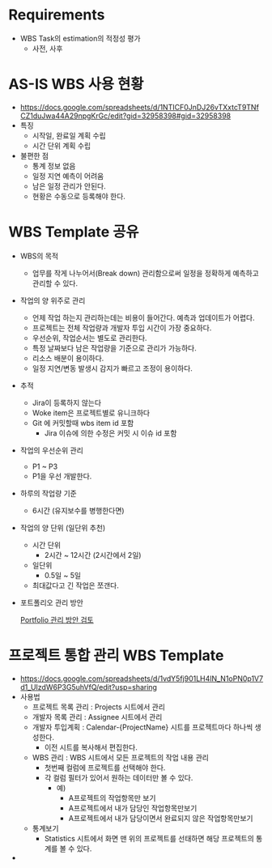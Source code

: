 # Requirements

- WBS Task의 estimation의 적정성 평가
    - 사전, 사후

# AS-IS WBS 사용 현황

- https://docs.google.com/spreadsheets/d/1NTICF0JnDJ26vTXxtcT9TNfCZ1duJwa44A29npgKrGc/edit?gid=32958398#gid=32958398
- 특징
    - 시작일, 완료일 계획 수립
    - 시간 단위 계획 수립
- 불편한 점
    - 통계 정보 없음
    - 일정 지연 예측이 어려움
    - 남은 일정 관리가 안된다.
    - 현황은 수동으로 등록해야 한다.

# WBS Template 공유

- WBS의 목적
    - 업무를 작게 나누어서(Break down) 관리함으로써 일정을 정확하게 예측하고 관리할 수 있다.
- 작업의 양 위주로 관리
    - 언제 작업 하는지 관리하는데는 비용이 들어간다. 예측과 업데이트가 어렵다.
    - 프로젝트는 전체 작업량과 개발자 투입 시간이 가장 중요하다.
    - 우선순위, 작업순서는 별도로 관리한다.
    - 특정 날짜보다 남은 작업량을 기준으로 관리가 가능하다.
    - 리소스 배분이 용이하다.
    - 일정 지연/변동 발생시 감지가 빠르고 조정이 용이하다.
- 추적
    - Jira이 등록하지 않는다
    - Woke item은 프로젝트별로 유니크하다
    - Git 에 커밋할때 wbs item id 포함
        - Jira 이슈에 의한 수정은 커밋 시 이슈 id 포함
- 작업의 우선순위 관리
    - P1 ~ P3
    - P1을 우선 개발한다.
- 하루의 작업량 기준
    - 6시간 (유지보수를 병행한다면)
- 작업의 양 단위 (일단위 추천)
    - 시간 단위
        - 2시간 ~ 12시간 (2시간에서 2일)
    - 일단위
        - 0.5일 ~ 5일
    - 최대값다고 긴 작업은 쪼갠다.
- 포트폴리오 관리 방안
    
    [Portfolio 관리 방안 검토](https://www.notion.so/Portfolio-19ae2bc7639d80d78269e735be307ae7?pvs=21)
    

# 프로젝트 통합 관리 WBS Template

- https://docs.google.com/spreadsheets/d/1vdY5fj901LH4lN_N1oPN0p1V7d1_UIzdW6P3G5uhVfQ/edit?usp=sharing
- 사용법
    - 프로젝트 목록 관리 : Projects 시트에서 관리
    - 개발자 목록 관리 : Assignee 시트에서 관리
    - 개발자 투입계획 : Calendar-{ProjectName} 시트를 프로젝트마다 하나씩 생성한다.
        - 이전 시트를 복사해서 편집한다.
    - WBS 관리 : WBS 시트에서 모든 프로젝트의 작업 내용 관리
        - 첫번째 컬럼에 프로젝트를 선택해야 한다.
        - 각 컬럼 필터가 있어서 원하는 데이터만 볼 수 있다.
            - 예)
                - A프로젝트의 작업항목만 보기
                - A프로젝트에서 내가 담당인 작업항목만보기
                - A프로젝트에서 내가 담당이면서 완료되지 않은 작업항목만보기
    - 통계보기
        - Statistics 시트에서 화면 맨 위의 프로젝트를 선태하면 해당 프로젝트의 통계를 볼 수 있다.
-